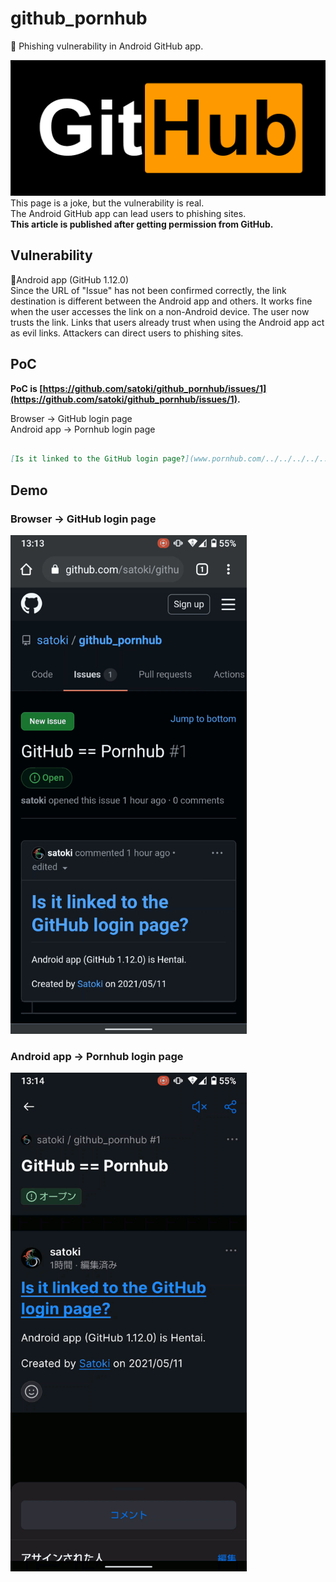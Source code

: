 # github_pornhub
👻 Phishing vulnerability in Android GitHub app.

![files/logo.png](files/logo.png)  
This page is a joke, but the vulnerability is real.  
The Android GitHub app can lead users to phishing sites.  
**This article is published after getting permission from GitHub.**  

## Vulnerability

🐛Android app (GitHub 1.12.0)  
Since the URL of "Issue" has not been confirmed correctly, the link destination is different between the Android app and others.
It works fine when the user accesses the link on a non-Android device.
The user now trusts the link.
Links that users already trust when using the Android app act as evil links.
Attackers can direct users to phishing sites.

## PoC


**PoC is [https://github.com/satoki/github_pornhub/issues/1](https://github.com/satoki/github_pornhub/issues/1).**  

Browser -> GitHub login page  
Android app -> Pornhub login page  

```markdown

[Is it linked to the GitHub login page?](www.pornhub.com/../../../../../../../../../../login)

```

## Demo

### Browser -> GitHub login page
<img src="files/01.gif" alt="files/01.gif" width="378" height="798">  

### Android app -> Pornhub login page
<img src="files/02.gif" alt="files/02.gif" width="378" height="798">  
